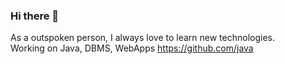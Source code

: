 ### Hi there 👋
As a outspoken person, I always love to learn new technologies.  
Working on Java, DBMS, WebApps https://github.com/java

